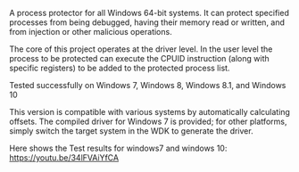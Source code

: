  A process protector for all Windows 64-bit systems. It can protect specified processes from being debugged, having their memory read or written, and from injection or other malicious operations.
 
 The core of this project operates at the driver level. In the user level the process to be protected can execute the CPUID instruction (along with specific registers) to be added to the protected process list.
 
 Tested successfully on Windows 7, Windows 8, Windows 8.1, and Windows 10

 This version is compatible with various systems by automatically calculating offsets. The compiled driver for Windows 7 is provided; for other platforms, simply switch the target system in the WDK to generate the driver.

 Here shows the Test results for windows7 and windows 10: https://youtu.be/34lFVAiYfCA

